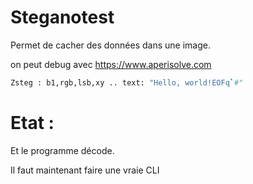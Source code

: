 # Steganotest

Permet de cacher des données dans une image.

on peut debug avec https://www.aperisolve.com

```bash
Zsteg : b1,rgb,lsb,xy .. text: "Hello, world!EOFq`#"

```
# Etat : 

Et le programme décode.

Il faut maintenant faire une vraie CLI